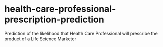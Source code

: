 # health-care-professional-prescription-prediction
Prediction of the likelihood that Health Care Professional will prescribe the product of a Life Science Marketer
